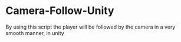 # Camera-Follow-Unity
By using this script the player will be followed by the camera in  a very smooth manner, in unity
